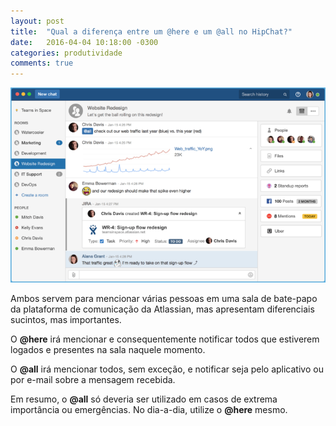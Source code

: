 ```yaml
---
layout: post
title:  "Qual a diferença entre um @here e um @all no HipChat?"
date:   2016-04-04 10:18:00 -0300
categories: produtividade
comments: true
---
```

![HipChat](/assets/images/2016-04-04-hipchat.png)

Ambos servem para mencionar várias pessoas em uma sala de bate-papo da plataforma de comunicação da Atlassian, mas apresentam diferenciais sucintos, mas importantes.

O **@here** irá mencionar e consequentemente notificar todos que estiverem logados e presentes na sala naquele momento.

O **@all** irá mencionar todos, sem exceção, e notificar seja pelo aplicativo ou por e-mail sobre a mensagem recebida.

Em resumo, o **@all** só deveria ser utilizado em casos de extrema importância ou emergências. No dia-a-dia, utilize o **@here** mesmo.
